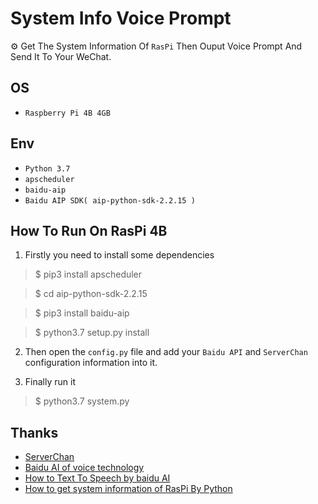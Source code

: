 # System Info Voice Prompt
⚙ Get The System Information Of `RasPi` Then Ouput Voice Prompt And Send It To Your WeChat.

## OS
* `Raspberry Pi 4B 4GB`

## Env
* `Python 3.7`
* `apscheduler`
* `baidu-aip`
* `Baidu AIP SDK( aip-python-sdk-2.2.15 )`

## How To Run On RasPi 4B
1. Firstly you need to install some dependencies
> $ pip3 install apscheduler

> $ cd aip-python-sdk-2.2.15

> $ pip3 install baidu-aip

> $ python3.7 setup.py install

2. Then open the `config.py` file and add your `Baidu API` and `ServerChan` configuration information into it.

3. Finally run it
> $ python3.7 system.py

## Thanks
* [ServerChan](http://sc.ftqq.com/3.version)
* [Baidu AI of voice technology](https://ai.baidu.com/ai-doc/SPEECH/)
* [How to Text To Speech by baidu AI](https://blog.csdn.net/weixin_44897649/article/details/103173247)
* [How to get system information of RasPi By Python](https://shumeipai.nxez.com/2014/10/04/get-raspberry-the-current-status-and-data.html)